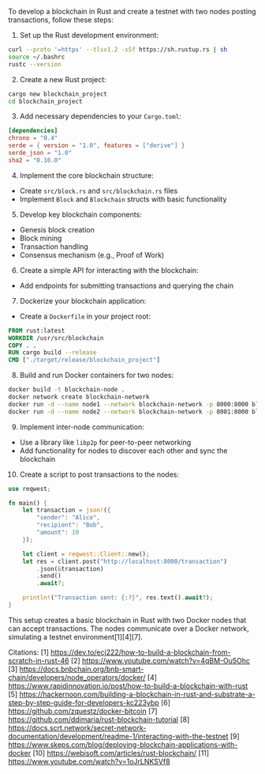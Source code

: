 To develop a blockchain in Rust and create a testnet with two nodes posting transactions, follow these steps:

1. Set up the Rust development environment:
```bash
curl --proto '=https' --tlsv1.2 -sSf https://sh.rustup.rs | sh
source ~/.bashrc
rustc --version
```

2. Create a new Rust project:
```bash
cargo new blockchain_project
cd blockchain_project
```

3. Add necessary dependencies to your `Cargo.toml`:
```toml
[dependencies]
chrono = "0.4"
serde = { version = "1.0", features = ["derive"] }
serde_json = "1.0"
sha2 = "0.10.0"
```

4. Implement the core blockchain structure:
- Create `src/block.rs` and `src/blockchain.rs` files
- Implement `Block` and `Blockchain` structs with basic functionality

5. Develop key blockchain components:
- Genesis block creation
- Block mining
- Transaction handling
- Consensus mechanism (e.g., Proof of Work)

6. Create a simple API for interacting with the blockchain:
- Add endpoints for submitting transactions and querying the chain

7. Dockerize your blockchain application:
- Create a `Dockerfile` in your project root:
```dockerfile
FROM rust:latest
WORKDIR /usr/src/blockchain
COPY . .
RUN cargo build --release
CMD ["./target/release/blockchain_project"]
```

8. Build and run Docker containers for two nodes:
```bash
docker build -t blockchain-node .
docker network create blockchain-network
docker run -d --name node1 --network blockchain-network -p 8000:8000 blockchain-node
docker run -d --name node2 --network blockchain-network -p 8001:8000 blockchain-node
```

9. Implement inter-node communication:
- Use a library like `libp2p` for peer-to-peer networking
- Add functionality for nodes to discover each other and sync the blockchain

10. Create a script to post transactions to the nodes:
```rust
use reqwest;

fn main() {
    let transaction = json!({
        "sender": "Alice",
        "recipient": "Bob",
        "amount": 10
    });

    let client = reqwest::Client::new();
    let res = client.post("http://localhost:8000/transaction")
        .json(&transaction)
        .send()
        .await?;

    println!("Transaction sent: {:?}", res.text().await?);
}
```

This setup creates a basic blockchain in Rust with two Docker nodes that can accept transactions. The nodes communicate over a Docker network, simulating a testnet environment[1][4][7].

Citations:
[1] https://dev.to/ecj222/how-to-build-a-blockchain-from-scratch-in-rust-46
[2] https://www.youtube.com/watch?v=4qBM-Ou5Ohc
[3] https://docs.bnbchain.org/bnb-smart-chain/developers/node_operators/docker/
[4] https://www.rapidinnovation.io/post/how-to-build-a-blockchain-with-rust
[5] https://hackernoon.com/building-a-blockchain-in-rust-and-substrate-a-step-by-step-guide-for-developers-kc223ybp
[6] https://github.com/zquestz/docker-bitcoin
[7] https://github.com/ddimaria/rust-blockchain-tutorial
[8] https://docs.scrt.network/secret-network-documentation/development/readme-1/interacting-with-the-testnet
[9] https://www.skeps.com/blog/deploying-blockchain-applications-with-docker
[10] https://webisoft.com/articles/rust-blockchain/
[11] https://www.youtube.com/watch?v=1oJrLNKSVf8
